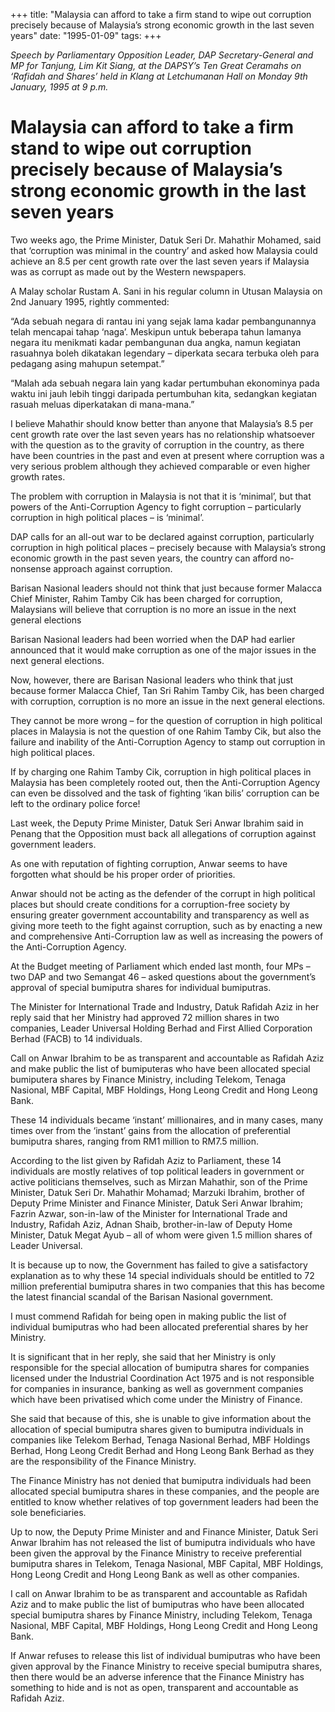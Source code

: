 +++ 
title: "Malaysia can afford to take a firm stand to wipe out corruption precisely because of Malaysia’s strong economic growth in the last seven years"
date: "1995-01-09"
tags:
+++

_Speech by Parliamentary Opposition Leader, DAP Secretary-General and MP for Tanjung, Lim Kit Siang, at the DAPSY’s Ten Great Ceramahs on ‘Rafidah and Shares’ held in Klang at Letchumanan Hall on Monday 9th January, 1995 at 9 p.m._

# Malaysia can afford to take a firm stand to wipe out corruption precisely because of Malaysia’s strong economic growth in the last seven years

Two weeks ago, the Prime Minister, Datuk Seri Dr. Mahathir Mohamed, said that ‘corruption was minimal in the country’ and asked how Malaysia could achieve an 8.5 per cent growth rate over the last seven years if Malaysia was as corrupt as made out by the Western newspapers.</u>

A Malay scholar Rustam A. Sani in his regular column in Utusan Malaysia on 2nd January 1995, rightly commented:

“Ada sebuah negara di rantau ini yang sejak lama kadar pembangunannya telah mencapai tahap ‘naga’. Meskipun untuk beberapa tahun lamanya negara itu menikmati kadar pembangunan dua angka, namun kegiatan rasuahnya boleh dikatakan legendary – diperkata secara terbuka oleh para pedagang asing mahupun setempat.”

“Malah ada sebuah negara lain yang kadar pertumbuhan ekonominya pada waktu ini jauh lebih tinggi daripada pertumbuhan kita, sedangkan kegiatan rasuah meluas diperkatakan di mana-mana.”

I believe Mahathir should know better than anyone that Malaysia’s 8.5 per cent growth rate over the last seven years has no relationship whatsoever with the question as to the gravity of corruption in the country, as there have been countries in the past and even at present where corruption was a very serious problem although they achieved comparable or even higher growth rates.

The problem with corruption in Malaysia is not that it is ‘minimal’, but that powers of the Anti-Corruption Agency to fight corruption – particularly corruption in high political places – is ‘minimal’.

DAP calls for an all-out war to be declared against corruption, particularly corruption in high political places – precisely because with Malaysia’s strong economic growth in the past seven years, the country can afford no-nonsense approach against corruption.

Barisan Nasional leaders should not think that just because former Malacca Chief Minister, Rahim Tamby Cik has been charged for corruption, Malaysians will believe that corruption is no more an issue in the next general elections

Barisan Nasional leaders had been worried when the DAP had earlier announced that it would make corruption as one of the major issues in the next general elections.

Now, however, there are Barisan Nasional leaders who think that just because former Malacca Chief, Tan Sri Rahim Tamby Cik, has been charged with corruption, corruption is no more an issue in the next general elections.

They cannot be more wrong – for the question of corruption in high political places in Malaysia is not the question of one Rahim Tamby Cik, but also the failure and inability of the Anti-Corruption Agency to stamp out corruption in high political places.

If by charging one Rahim Tamby Cik, corruption in high political places in Malaysia has been completely rooted out, then the Anti-Corruption Agency can even be dissolved and the task of fighting ‘ikan bilis’ corruption can be left to the ordinary police force!

Last week, the Deputy Prime Minister, Datuk Seri Anwar Ibrahim said in Penang that the Opposition must back all allegations of corruption against government leaders.

As one with reputation of fighting corruption, Anwar seems to have forgotten what should be his proper order of priorities.

Anwar should not be acting as the defender of the corrupt in high political places but should create conditions for a corruption-free society by ensuring greater government accountability and transparency as well as giving more teeth to the fight against corruption, such as by enacting a new and comprehensive Anti-Corruption law as well as increasing the powers of the Anti-Corruption Agency.

At the Budget meeting of Parliament which ended last month, four MPs – two DAP and two Semangat 46 – asked questions about the government’s approval of special bumiputra shares for individual bumiputras.

The Minister for International Trade and Industry, Datuk Rafidah Aziz in her reply said that her Ministry had approved 72 million shares in two companies, Leader Universal Holding Berhad and First Allied Corporation Berhad (FACB) to 14 individuals.

Call on Anwar Ibrahim to be as transparent and accountable as Rafidah Aziz and make public the list of bumiputeras who have been allocated special bumiputera shares by Finance Ministry, including Telekom, Tenaga Nasional, MBF Capital, MBF Holdings, Hong Leong Credit and Hong Leong Bank.

These 14 individuals became ‘instant’ millionaires, and in many cases, many times over from the ‘instant’ gains from the allocation of preferential bumiputra shares, ranging from RM1 million to RM7.5 million.

According to the list given by Rafidah Aziz to Parliament, these 14 individuals are mostly relatives of top political leaders in government or active politicians themselves, such as Mirzan Mahathir, son of the Prime Minister, Datuk Seri Dr. Mahathir Mohamad; Marzuki Ibrahim, brother of Deputy Prime Minister and Finance Minister, Datuk Seri Anwar Ibrahim; Fazrin Azwar, son-in-law of the Minister for International Trade and Industry, Rafidah Aziz, Adnan Shaib, brother-in-law of Deputy Home Minister, Datuk Megat Ayub – all of whom were given 1.5 million shares of Leader Universal.

It is because up to now, the Government has failed to give a satisfactory explanation as to why these 14 special individuals should be entitled to 72 million preferential bumiputra shares in two companies that this has become the latest financial scandal of the Barisan Nasional government.

I must commend Rafidah for being open in making public the list of individual bumiputras who had been allocated preferential shares by her Ministry.

It is significant that in her reply, she said that her Ministry is only responsible for the special allocation of bumiputra shares for companies licensed under the Industrial Coordination Act 1975 and is not responsible for companies in insurance, banking as well as government companies which have been privatised which come under the Ministry of Finance.

She said that because of this, she is unable to give information about the allocation of special bumiputra shares given to bumiputra individuals in companies like Telekom Berhad, Tenaga Nasional Berhad, MBF Holdings Berhad, Hong Leong Credit Berhad and Hong Leong Bank Berhad as they are the responsibility of the Finance Ministry.

The Finance Ministry has not denied that bumiputra individuals had been allocated special bumiputra shares in these companies, and the people are entitled to know whether relatives of top government leaders had been the sole beneficiaries.

Up to now, the Deputy Prime Minister and and Finance Minister, Datuk Seri Anwar Ibrahim has not released the list of bumiputra individuals who have been given the approval by the Finance Ministry to receive preferential bumiputra shares in Telekom, Tenaga Nasional, MBF Capital, MBF Holdings, Hong Leong Credit and Hong Leong Bank as well as other companies.

I call on Anwar Ibrahim to be as transparent and accountable as Rafidah Aziz and to make public the list of bumiputras who have been allocated special bumiputra shares by Finance Ministry, including Telekom, Tenaga Nasional, MBF Capital, MBF Holdings, Hong Leong Credit and Hong Leong Bank.

If Anwar refuses to release this list of individual bumiputras who have been given approval by the Finance Ministry to receive special bumiputra shares, then there would be an adverse inference that the Finance Ministry has something to hide and is not as open, transparent and accountable as Rafidah Aziz.
 
